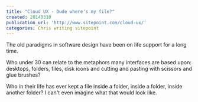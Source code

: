 ```yaml
---
title: "Cloud UX - Dude where's my file?"
created: 20140310
publication_url: 'http://www.sitepoint.com/cloud-ux/'
categories: Chris writing sitepoint
---
```


The old paradigms in software design have been on life support for a long time.

Who under 30 can relate to the metaphors many interfaces are based upon: desktops, folders, files, disk icons and cutting and pasting with scissors and glue brushes?

Who in their life has ever kept a file inside a folder, inside a folder, inside another folder? I can't even imagine what that would look like.
